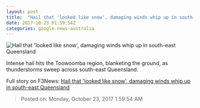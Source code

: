 ```yaml
---
layout: post
title:  "Hail that 'looked like snow', damaging winds whip up in south-east Queensland"
date: 2017-10-23 01:59:54Z
categories: google-news-australia
---
```


![Hail that 'looked like snow', damaging winds whip up in south-east Queensland](http://www.abc.net.au/news/image/9077156-1x1-700x700.jpg)

Intense hail hits the Toowoomba region, blanketing the ground, as thunderstorms sweep across south-east Queensland.


Full story on F3News: [Hail that 'looked like snow', damaging winds whip up in south-east Queensland](http://www.f3nws.com/n/ka2SaF)

> Posted on: Monday, October 23, 2017 1:59:54 AM
